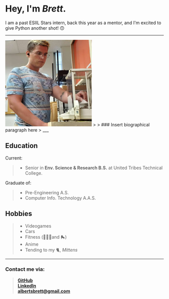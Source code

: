 # Hey, I'm *Brett*.
I am a past ESIIL Stars intern, back this year as a mentor, and I'm excited to give Python another shot! 🙃  
___
<img src="Brett.jpg" width="275" height="275">
> 
> ### Insert biographical paragraph here
> 
___

## Education
Current: 
> - Senior in **Env. Science & Research B.S.** at United Tribes Technical College.

Graduate of:
> - Pre-Engineering A.S. 
> - Computer Info. Technology A.A.S.

## Hobbies
> - Videogames
> - Cars
> - Fitness (🏋🏼‍♂️and 🛼)
> - Anime
> - Tending to my 🐈, *Mittens*

___

### **Contact me via:**
> <a href="https://github.com/Wakunza" target="_blank">**GitHub**</a>  
> <a href="https://www.linkedin.com/in/brettalberts/" target="_blank">**LinkedIn**</a>  
> <a href="albertsbrett@gmail.com"> **albertsbrett@gmail.com** </a>  

